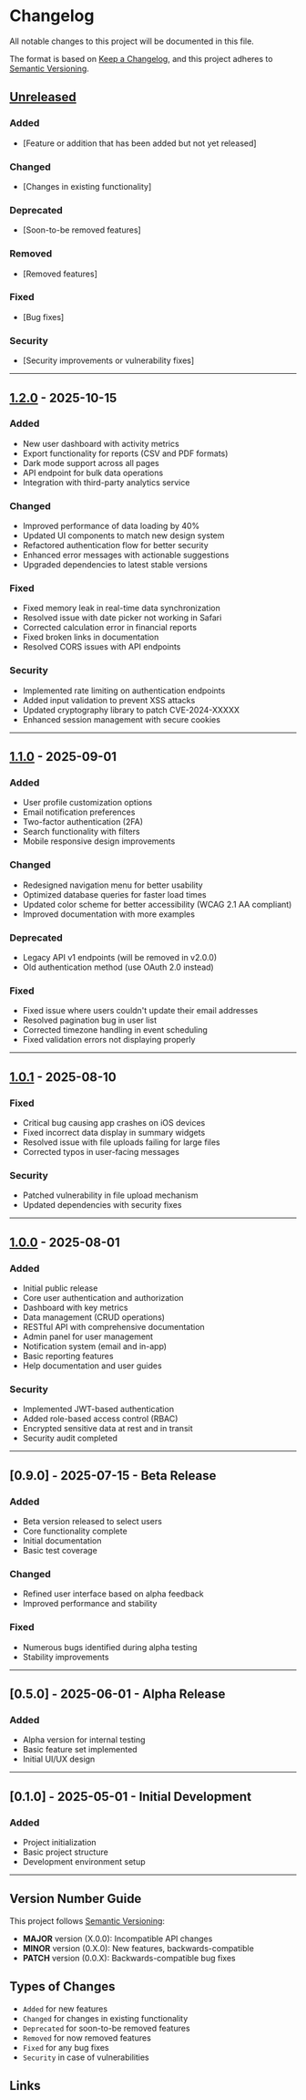 # Changelog

All notable changes to this project will be documented in this file.

The format is based on [Keep a Changelog](https://keepachangelog.com/en/1.0.0/),
and this project adheres to [Semantic Versioning](https://semver.org/spec/v2.0.0.html).

## [Unreleased]

### Added
- [Feature or addition that has been added but not yet released]

### Changed
- [Changes in existing functionality]

### Deprecated
- [Soon-to-be removed features]

### Removed
- [Removed features]

### Fixed
- [Bug fixes]

### Security
- [Security improvements or vulnerability fixes]

---

## [1.2.0] - 2025-10-15

### Added
- New user dashboard with activity metrics
- Export functionality for reports (CSV and PDF formats)
- Dark mode support across all pages
- API endpoint for bulk data operations
- Integration with third-party analytics service

### Changed
- Improved performance of data loading by 40%
- Updated UI components to match new design system
- Refactored authentication flow for better security
- Enhanced error messages with actionable suggestions
- Upgraded dependencies to latest stable versions

### Fixed
- Fixed memory leak in real-time data synchronization
- Resolved issue with date picker not working in Safari
- Corrected calculation error in financial reports
- Fixed broken links in documentation
- Resolved CORS issues with API endpoints

### Security
- Implemented rate limiting on authentication endpoints
- Added input validation to prevent XSS attacks
- Updated cryptography library to patch CVE-2024-XXXXX
- Enhanced session management with secure cookies

---

## [1.1.0] - 2025-09-01

### Added
- User profile customization options
- Email notification preferences
- Two-factor authentication (2FA)
- Search functionality with filters
- Mobile responsive design improvements

### Changed
- Redesigned navigation menu for better usability
- Optimized database queries for faster load times
- Updated color scheme for better accessibility (WCAG 2.1 AA compliant)
- Improved documentation with more examples

### Deprecated
- Legacy API v1 endpoints (will be removed in v2.0.0)
- Old authentication method (use OAuth 2.0 instead)

### Fixed
- Fixed issue where users couldn't update their email addresses
- Resolved pagination bug in user list
- Corrected timezone handling in event scheduling
- Fixed validation errors not displaying properly

---

## [1.0.1] - 2025-08-10

### Fixed
- Critical bug causing app crashes on iOS devices
- Fixed incorrect data display in summary widgets
- Resolved issue with file uploads failing for large files
- Corrected typos in user-facing messages

### Security
- Patched vulnerability in file upload mechanism
- Updated dependencies with security fixes

---

## [1.0.0] - 2025-08-01

### Added
- Initial public release
- Core user authentication and authorization
- Dashboard with key metrics
- Data management (CRUD operations)
- RESTful API with comprehensive documentation
- Admin panel for user management
- Notification system (email and in-app)
- Basic reporting features
- Help documentation and user guides

### Security
- Implemented JWT-based authentication
- Added role-based access control (RBAC)
- Encrypted sensitive data at rest and in transit
- Security audit completed

---

## [0.9.0] - 2025-07-15 - Beta Release

### Added
- Beta version released to select users
- Core functionality complete
- Initial documentation
- Basic test coverage

### Changed
- Refined user interface based on alpha feedback
- Improved performance and stability

### Fixed
- Numerous bugs identified during alpha testing
- Stability improvements

---

## [0.5.0] - 2025-06-01 - Alpha Release

### Added
- Alpha version for internal testing
- Basic feature set implemented
- Initial UI/UX design

---

## [0.1.0] - 2025-05-01 - Initial Development

### Added

- Project initialization
- Basic project structure
- Development environment setup

---

## Version Number Guide

This project follows [Semantic Versioning](https://semver.org/):

- **MAJOR** version (X.0.0): Incompatible API changes
- **MINOR** version (0.X.0): New features, backwards-compatible
- **PATCH** version (0.0.X): Backwards-compatible bug fixes

## Types of Changes

- `Added` for new features
- `Changed` for changes in existing functionality
- `Deprecated` for soon-to-be removed features
- `Removed` for now removed features
- `Fixed` for any bug fixes
- `Security` in case of vulnerabilities

## Links

[Unreleased]: https://github.com/username/project/compare/v1.2.0...HEAD
[1.2.0]: https://github.com/username/project/compare/v1.1.0...v1.2.0
[1.1.0]: https://github.com/username/project/compare/v1.0.1...v1.1.0
[1.0.1]: https://github.com/username/project/compare/v1.0.0...v1.0.1
[1.0.0]: https://github.com/username/project/releases/tag/v1.0.0
